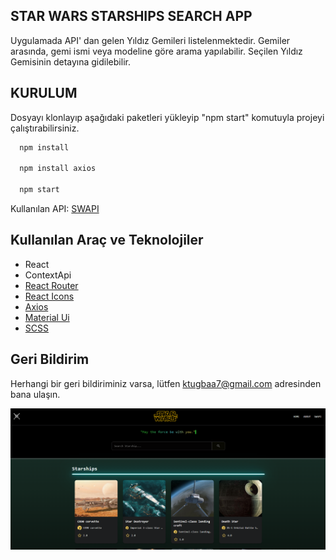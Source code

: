

## STAR WARS STARSHIPS SEARCH APP

Uygulamada API' dan gelen Yıldız Gemileri listelenmektedir. Gemiler arasında, gemi ismi veya modeline göre arama yapılabilir. Seçilen Yıldız Gemisinin detayına gidilebilir.

 ## KURULUM
 
 Dosyayı klonlayıp aşağıdaki paketleri yükleyip "npm start" komutuyla projeyi çalıştırabilirsiniz.
 
```bash
  npm install
  
  npm install axios
  
  npm start
```

Kullanılan API: [SWAPI](https://swapi.dev/)


## Kullanılan Araç ve Teknolojiler

- React
- ContextApi
- [React Router](https://reactrouter.com/en/main)
- [React Icons](https://react-icons.github.io/react-icons/) 
- [Axios](https://axios-http.com/docs/intro)
- [Material Ui](https://mui.com/core/)
- [SCSS](https://sass-lang.com/)


## Geri Bildirim

Herhangi bir geri bildiriminiz varsa, lütfen ktugbaa7@gmail.com adresinden bana ulaşın.

<img src="https://raw.githubusercontent.com/ktugbaa7/final-case/master/swapi.png?token=GHSAT0AAAAAACBMIBHVVONF6ANMJ3EA463OZCPQCPQ" width="auto">





